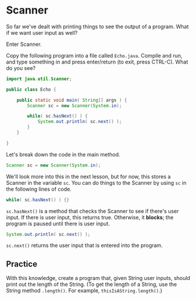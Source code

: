 # Scanner

So far we've dealt with printing things to see the output of a program. What if we want user input as well?

Enter Scanner.

Copy the following program into a file called `Echo.java`. Compile and run, and type something in and press enter/return (to exit, press CTRL-C). What do you see?

```java
import java.util.Scanner;

public class Echo {

    public static void main( String[] args ) {
        Scanner sc = new Scanner(System.in);

        while( sc.hasNext() ) {
            System.out.println( sc.next() );
        }
    }

}
```

Let's break down the code in the main method.

```java
Scanner sc = new Scanner(System.in);
```
We'll look more into this in the next lesson, but for now, this stores a Scanner in the variable `sc`. You can do things to the Scanner by using `sc` in the following lines of code.

```java
while( sc.hasNext() ) {}
```
`sc.hasNext()` is a method that checks the Scanner to see if there's user input. If there is user input, this returns true. Otherwise, it __blocks__; the program is paused until there is user input.

```java
System.out.println( sc.next() );
```
`sc.next()` returns the user input that is entered into the program.

## Practice

With this knowledge, create a program that, given String user inputs, should print out the length of the String. (To get the length of a String, use the String method `.length()`. For example, `thisIsAString.length()`.)

